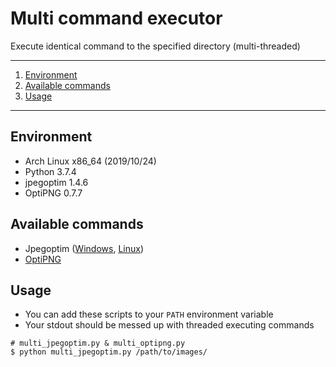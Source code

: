 # Multi command executor

Execute identical command to the specified directory (multi-threaded)

---

1. [Environment](#environment)
1. [Available commands](#available-commands)
1. [Usage](#usage)

---

## Environment

- Arch Linux x86_64 (2019/10/24)
- Python 3.7.4
- jpegoptim 1.4.6
- OptiPNG 0.7.7

## Available commands

- Jpegoptim ([Windows](https://sourceforge.net/projects/jpegoptim/files/), [Linux](https://www.kokkonen.net/tjko/projects.html))
- [OptiPNG](http://optipng.sourceforge.net/)

## Usage

- You can add these scripts to your `PATH` environment variable
- Your stdout should be messed up with threaded executing commands

```
# multi_jpegoptim.py & multi_optipng.py
$ python multi_jpegoptim.py /path/to/images/
```
